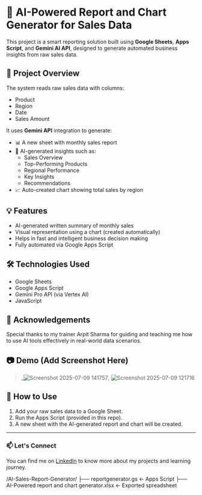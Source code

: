 # 🧠 AI-Powered Report and Chart Generator for Sales Data

This project is a smart reporting solution built using **Google Sheets**, **Apps Script**, and **Gemini AI API**, designed to generate automated business insights from raw sales data.

## 📌 Project Overview

The system reads raw sales data with columns:
- Product  
- Region  
- Date  
- Sales Amount  

It uses **Gemini API** integration to generate:
- 📊 A new sheet with monthly sales report
- 📝 AI-generated insights such as:
  - Sales Overview
  - Top-Performing Products
  - Regional Performance
  - Key Insights
  - Recommendations
- 📈 Auto-created chart showing total sales by region

## 💡 Features

- AI-generated written summary of monthly sales
- Visual representation using a chart (created automatically)
- Helps in fast and intelligent business decision making
- Fully automated via Google Apps Script

## 🛠 Technologies Used

- Google Sheets  
- Google Apps Script  
- Gemini Pro API (via Vertex AI)  
- JavaScript  

## 🙏 Acknowledgements

Special thanks to my trainer Arpit Sharma for guiding and teaching me how to use AI tools effectively in real-world data scenarios.

## 📷 Demo (Add Screenshot Here)

> _![Screenshot 2025-07-09 141757](https://github.com/user-attachments/assets/6ede4206-55ee-4813-afd0-c88cf37b8fc3), ![Screenshot 2025-07-09 121716](https://github.com/user-attachments/assets/8f62b216-efea-4e6c-a08c-b93479c76117)



## 🚀 How to Use

1. Add your raw sales data to a Google Sheet.
2. Run the Apps Script (provided in this repo).
3. A new sheet with the AI-generated report and chart will be created.

---

### 📫 Let's Connect

You can find me on [LinkedIn](https://www.linkedin.com/in/nivedha-jayanth-98905b104/) to know more about my projects and learning journey.

/AI-Sales-Report-Generator/
├── reportgenerator.gs       ← Apps Script
├── AI-Powered report and chart generator.xlsx      ← Exported spreadsheet

